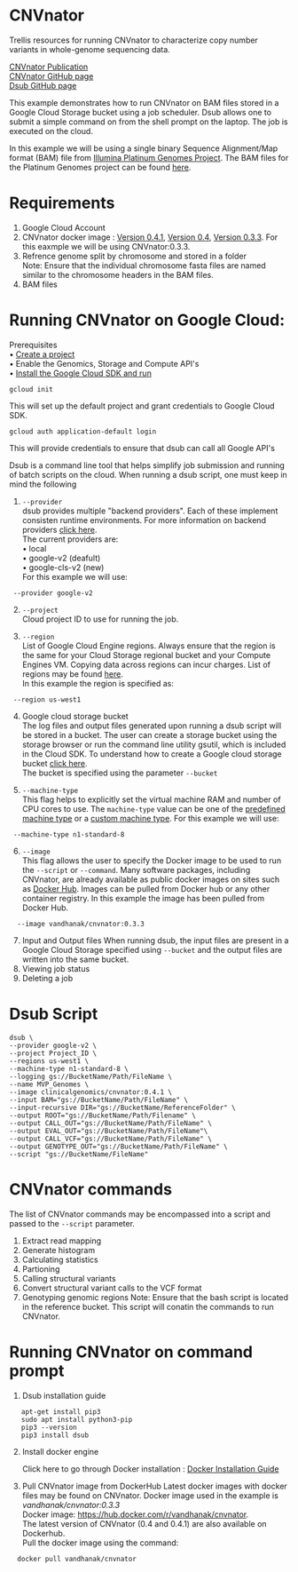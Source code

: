 # CNVnator
Trellis resources for running CNVnator to characterize copy number variants in whole-genome sequencing data. 

[CNVnator Publication](https://pubmed.ncbi.nlm.nih.gov/21324876/)  <br/>
[CNVnator GitHub page](https://github.com/abyzovlab/CNVnator)  <br/>
[Dsub GitHub page](https://github.com/DataBiosphere/dsub)  <br/>

This example demonstrates how to run CNVnator on BAM files stored in a Google Cloud Storage bucket using a job scheduler. Dsub allows one to submit a simple command on from the shell prompt on the laptop. The job is executed on the cloud. 

In this example we will be using a single binary Sequence Alignment/Map format (BAM) file from [Illumina Platinum Genomes Project](https://www.illumina.com/platinumgenomes.html). The BAM files for the Platinum Genomes project can be found [here](https://console.cloud.google.com/storage/browser/genomics-public-data/platinum-genomes/bam?pageState=(%22StorageObjectListTable%22:(%22f%22:%22%255B%255D%22))&prefix=&forceOnObjectsSortingFiltering=false). <br>

# Requirements
1. Google Cloud Account
2. CNVnator docker image : [Version 0.4.1](https://hub.docker.com/r/clinicalgenomics/cnvnator), [Version 0.4](https://hub.docker.com/r/mgibio/cnvnator-cwl), [Version 0.3.3](https://hub.docker.com/r/vandhanak/cnvnator). For this eaxmple we will be using CNVnator:0.3.3.
3. Refrence genome split by chromosome and stored in a folder  
   Note: Ensure that the individual chromosome fasta files are named similar to the chromosome headers in the BAM files. 
5. BAM files 

# Running CNVnator on Google Cloud: <br>
Prerequisites<br>
 • [Create a project](https://cloud.google.com/resource-manager/docs/creating-managing-projects) <br>
 • Enable the Genomics, Storage and Compute API's <br>
 • [Install the Google Cloud SDK and run](https://cloud.google.com/sdk/docs/install) <br>
 ```
 gcloud init 
 ```
 This will set up the default project and grant credentials to Google Cloud SDK. 
 ```
 gcloud auth application-default login
 ```
 This will provide credentials to ensure that dsub can call all Google API's
 
Dsub is a command line tool that helps simplify job submission and running of batch scripts on the cloud. When running a dsub script, one must keep in mind the following
1. ```--provider``` <br>
   dsub provides multiple "backend providers". Each of these implement consisten runtime environments. For more information on        backend providers [click here](https://github.com/DataBiosphere/dsub/blob/main/docs/providers/README.md). <br> 
   The current providers are: <br> 
   	  • local <br> 
	    • google-v2 (deafult) <br>
      • google-cls-v2 (new) <br>
    For this example we will use: <br>
  ```
   --provider google-v2
  ```
  
2. ```--project``` <br>
   Cloud project ID to use for running the job. 

3. ```--region``` <br>
   List of Google Cloud Engine regions. Always ensure that the region is the same for your Cloud Storage regional bucket and your Compute Engines VM. Copying data across regions can incur charges. List of regions may be found [here](https://cloud.google.com/compute/docs/regions-zones). <br>
   In this example the region is specified as: <br>
  ```
   --region us-west1
  ``` 
   
4. Google cloud storage bucket <br>
   The log files and output files generated upon running a dsub script will be stored in a bucket. The user can create a storage      bucket using the storage browser or run the command line utility gsutil, which is included in the Cloud SDK. To understand how    to create a Google cloud storage bucket [click here](https://cloud.google.com/storage/docs/creating-buckets). <br>
   The bucket is specified using the parameter ```--bucket```
 
5. ```--machine-type``` <br>
   This flag helps to explicitly set the virtual machine RAM and number of CPU cores to use. The ```machine-type``` value can be one of the [predefined machine type](https://cloud.google.com/compute/docs/machine-types) or a [custom machine type](https://cloud.google.com/compute/docs/machine-types#custom_machine_types). For this example we will use: <br>
  ```
   --machine-type n1-standard-8
  ``` 
   
6. ```--image``` <br>
   This flag allows the user to specify the Docker image to be used to run the ```--script``` or ```--command```. Many software packages, including CNVnator, are already available as public docker images on sites such as [Docker Hub](https://hub.docker.com/). Images can be pulled from Docker hub or any other container registry. In this example the image has been pulled from Docker Hub. 
  ```
    --image vandhanak/cnvnator:0.3.3
  ```
  
7. Input and Output files 
   When running dsub, the input files are present in a Google Cloud Storage specified using ```--bucket``` and the output files are written into the same bucket. 
9. Viewing job status 
10. Deleting a job

# Dsub Script
```
dsub \
--provider google-v2 \
--project Project_ID \
--regions us-west1 \
--machine-type n1-standard-8 \
--logging gs://BucketName/Path/FileName \
--name MVP_Genomes \
--image clinicalgenomics/cnvnator:0.4.1 \
--input BAM="gs://BucketName/Path/FileName" \
--input-recursive DIR="gs://BucketName/ReferenceFolder" \
--output ROOT="gs://BucketName/Path/Filename" \
--output CALL_OUT="gs://BucketName/Path/FileName" \
--output EVAL_OUT="gs://BucketName/Path/FileName"\
--output CALL_VCF="gs://BucketName/Path/FileName" \
--output GENOTYPE_OUT="gs://BucketName/Path/FileName" \
--script "gs://BucketName/FileName"

```   

# CNVnator commands <br>
The list of CNVnator commands may be encompassed into a script and passed to the ```--script``` parameter. <br>
 1. Extract read mapping 
 2. Generate histogram 
 3. Calculating statistics 
 4. Partioning
 5. Calling structural variants 
 6. Convert structural variant calls to the VCF format 
 7. Genotyping genomic regions 
Note: 
Ensure that the bash script is located in the reference bucket. This script will conatin the commands to run CNVnator. 


# Running CNVnator on command prompt 

1. Dsub installation guide
```apt-get update
   apt-get install pip3
   sudo apt install python3-pip
   pip3 --version
   pip3 install dsub
```

2. Install docker engine  

   Click here to go through Docker installation : [Docker Installation Guide](https://docs.docker.com/engine/install/ubuntu/)
   
3. Pull CNVnator image from DockerHub
   Latest docker images with docker files may be found on CNVnator. Docker image used in the example is _vandhanak/cnvnator:0.3.3_ <br>
   Docker image: https://hub.docker.com/r/vandhanak/cnvnator. <br>
   The latest version of CNVnator (0.4 and 0.4.1) are also available on Dockerhub. <br>
   Pull the docker image using the command:
   
```
  docker pull vandhanak/cnvnator
```
 
